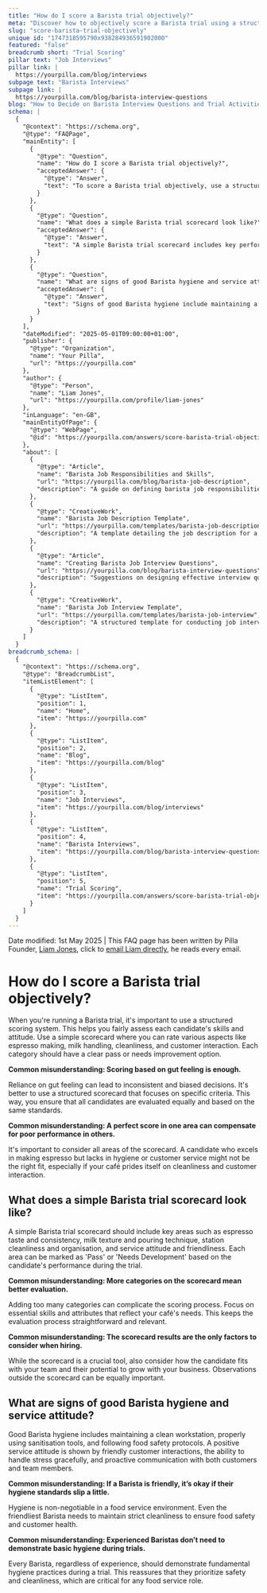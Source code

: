 ```yaml
---
title: "How do I score a Barista trial objectively?"
meta: "Discover how to objectively score a Barista trial using a structured scorecard, focusing on key skills like espresso making and customer service."
slug: "score-barista-trial-objectively"
unique id: "1747318595790x938284936591902000"
featured: "false"
breadcrumb short: "Trial Scoring"
pillar text: "Job Interviews"
pillar link: |
  https://yourpilla.com/blog/interviews
subpage text: "Barista Interviews"
subpage link: |
  https://yourpilla.com/blog/barista-interview-questions
blog: "How to Decide on Barista Interview Questions and Trial Activities"
schema: |
  {
    "@context": "https://schema.org",
    "@type": "FAQPage",
    "mainEntity": [
      {
        "@type": "Question",
        "name": "How do I score a Barista trial objectively?",
        "acceptedAnswer": {
          "@type": "Answer",
          "text": "To score a Barista trial objectively, use a structured scoring system with a simple scorecard. Rate candidates on essential skills such as espresso making, milk handling, cleanliness, and customer interaction. Each skill category should include options such as 'Pass' or 'Needs Improvement' to ensure a fair assessment of each candidate's capabilities."
        }
      },
      {
        "@type": "Question",
        "name": "What does a simple Barista trial scorecard look like?",
        "acceptedAnswer": {
          "@type": "Answer",
          "text": "A simple Barista trial scorecard includes key performance areas such as espresso taste and consistency, milk texture and pouring technique, station cleanliness and organisation, and service attitude. Each performance area is evaluated on a 'Pass' or 'Needs Development' basis, focusing on essential skills required in a café environment."
        }
      },
      {
        "@type": "Question",
        "name": "What are signs of good Barista hygiene and service attitude?",
        "acceptedAnswer": {
          "@type": "Answer",
          "text": "Signs of good Barista hygiene include maintaining a clean workstation, using sanitisation tools appropriately, and adhering to food safety guidelines. A positive service attitude is demonstrated through friendly customer interactions, effective stress management, and proactive communication with both customers and team members."
        }
      }
    ],
    "dateModified": "2025-05-01T09:00:00+01:00",
    "publisher": {
      "@type": "Organization",
      "name": "Your Pilla",
      "url": "https://yourpilla.com"
    },
    "author": {
      "@type": "Person",
      "name": "Liam Jones",
      "url": "https://yourpilla.com/profile/liam-jones"
    },
    "inLanguage": "en-GB",
    "mainEntityOfPage": {
      "@type": "WebPage",
      "@id": "https://yourpilla.com/answers/score-barista-trial-objectively"
    },
    "about": [
      {
        "@type": "Article",
        "name": "Barista Job Responsibilities and Skills",
        "url": "https://yourpilla.com/blog/barista-job-description",
        "description": "A guide on defining barista job responsibilities and skills required for hiring suitable candidates."
      },
      {
        "@type": "CreativeWork",
        "name": "Barista Job Description Template",
        "url": "https://yourpilla.com/templates/barista-job-description",
        "description": "A template detailing the job description for a Barista role, suitable for use by café and coffee shop owners during recruitment."
      },
      {
        "@type": "Article",
        "name": "Creating Barista Job Interview Questions",
        "url": "https://yourpilla.com/blog/barista-interview-questions",
        "description": "Suggestions on designing effective interview questions for evaluating Barista candidates."
      },
      {
        "@type": "CreativeWork",
        "name": "Barista Job Interview Template",
        "url": "https://yourpilla.com/templates/barista-job-interview",
        "description": "A structured template for conducting job interviews with prospective Baristas, covering critical areas of assessment."
      }
    ]
  }
breadcrumb_schema: |
  {
    "@context": "https://schema.org",
    "@type": "BreadcrumbList",
    "itemListElement": [
      {
        "@type": "ListItem",
        "position": 1,
        "name": "Home",
        "item": "https://yourpilla.com"
      },
      {
        "@type": "ListItem",
        "position": 2,
        "name": "Blog",
        "item": "https://yourpilla.com/blog"
      },
      {
        "@type": "ListItem",
        "position": 3,
        "name": "Job Interviews",
        "item": "https://yourpilla.com/blog/interviews"
      },
      {
        "@type": "ListItem",
        "position": 4,
        "name": "Barista Interviews",
        "item": "https://yourpilla.com/blog/barista-interview-questions"
      },
      {
        "@type": "ListItem",
        "position": 5,
        "name": "Trial Scoring",
        "item": "https://yourpilla.com/answers/score-barista-trial-objectively"
      }
    ]
  }
---
```


Date modified: 1st May 2025 | This FAQ page has been written by Pilla Founder, [Liam Jones](https://yourpilla.com/profile/liam-jones), click to [email Liam directly](https://mailto:liam@yourpilla.com), he reads every email.

# How do I score a Barista trial objectively?

When you're running a Barista trial, it's important to use a structured scoring system. This helps you fairly assess each candidate's skills and attitude. Use a simple scorecard where you can rate various aspects like espresso making, milk handling, cleanliness, and customer interaction. Each category should have a clear pass or needs improvement option.

**Common misunderstanding: Scoring based on gut feeling is enough.**

Reliance on gut feeling can lead to inconsistent and biased decisions. It's better to use a structured scorecard that focuses on specific criteria. This way, you ensure that all candidates are evaluated equally and based on the same standards.

**Common misunderstanding: A perfect score in one area can compensate for poor performance in others.**

It's important to consider all areas of the scorecard. A candidate who excels in making espresso but lacks in hygiene or customer service might not be the right fit, especially if your café prides itself on cleanliness and customer interaction.

## What does a simple Barista trial scorecard look like?

A simple Barista trial scorecard should include key areas such as espresso taste and consistency, milk texture and pouring technique, station cleanliness and organisation, and service attitude and friendliness. Each area can be marked as 'Pass' or 'Needs Development' based on the candidate's performance during the trial.

**Common misunderstanding: More categories on the scorecard mean better evaluation.**

Adding too many categories can complicate the scoring process. Focus on essential skills and attributes that reflect your café's needs. This keeps the evaluation process straightforward and relevant.

**Common misunderstanding: The scorecard results are the only factors to consider when hiring.**

While the scorecard is a crucial tool, also consider how the candidate fits with your team and their potential to grow with your business. Observations outside the scorecard can be equally important.

## What are signs of good Barista hygiene and service attitude?

Good Barista hygiene includes maintaining a clean workstation, properly using sanitisation tools, and following food safety protocols. A positive service attitude is shown by friendly customer interactions, the ability to handle stress gracefully, and proactive communication with both customers and team members.

**Common misunderstanding: If a Barista is friendly, it’s okay if their hygiene standards slip a little.**

Hygiene is non-negotiable in a food service environment. Even the friendliest Barista needs to maintain strict cleanliness to ensure food safety and customer health.

**Common misunderstanding: Experienced Baristas don’t need to demonstrate basic hygiene during trials.**

Every Barista, regardless of experience, should demonstrate fundamental hygiene practices during a trial. This reassures that they prioritize safety and cleanliness, which are critical for any food service role.